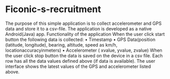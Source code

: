 # Ficonic-s-recruitment
The purpose of this simple application is to collect accelerometer and GPS data and store it to a csv-file. 
The application is developed as a native Android(Java) app.
Functionality of the application
When the user click start button the following data is collected:
• Timestamp
• GPS Data(position (latitude, longitude), bearing, altitude, speed as km/h, locationaccuracyinmeters)
• Accelerometer ( xvalue, yvalue, zvalue)
When the user click stop button the data is saved on the device in a csv file.
Each row has all the data values defined above (if data is available).
The user interface shows the latest values of the GPS and accelerometer listed above.
